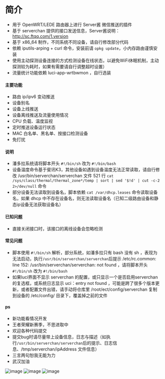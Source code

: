 # 简介
- 用于 OpenWRT/LEDE 路由器上进行 Server酱 微信推送的插件
- 基于 serverchan 提供的接口发送信息，Server酱说明：http://sc.ftqq.com/1.version
- 基于 x86_64 制作，不同系统不同设备，请自行修改部分代码
- 依赖 iputils-arping + curl 命令，安装前请 `opkg update`，小内存路由谨慎安装
- 使用主动探测设备连接的方式检测设备在线状态，以避免WiFi休眠机制，主动探测较为耗时，如果有需要请自行调整超时设置）
- 流量统计功能依赖 luci-app-wrtbwmon ，自行选装

#### 主要功能
- 路由 ip/ipv6 变动推送
- 设备别名
- 设备上线推送
- 设备离线推送及流量使用情况
- CPU 负载、温度监视
- 定时推送设备运行状态
- MAC 白名单、黑名单、按接口检测设备
- 免打扰

#### 说明
- 潘多拉系统请将脚本开头 `#!/bin/sh` 改为 `#!/bin/bash`
- 设备温度命令基于斐讯K3，其他设备如遇到设备温度无法正常读取，请自行修改 /usr/bin/serverchan/serverchan 文件 521 行 `cat /sys/class/thermal/thermal_zone*/temp | sort | sed '$!d' | cut -c-2 2>/dev/null` 命令
- 部分设备无法读取到设备名，脚本依赖 `cat /var/dhcp.leases` 命令读取设备名，如果 dhcp 中不存在设备名，则无法读取设备名（已知二级路由设备和静态ip设备无法获取设备名）

#### 已知问题
- 直接关闭接口时，该接口的离线设备会忽略检测

#### 常见问题
- 脚本使用 `#!/bin/sh` 解析，部分系统，如潘多拉只有 bash 没有 sh ，表现为无法启动，执行`/usr/bin/serverchan/serverchan`后提示 /etc/rc.common: line 152: /usr/bin/serverchan/serverchan: not found ，请将脚本开头 `#!/bin/sh` 改为 `#!/bin/bash`
- 如果luci界面不显示 serverchan 的配置，或只显示一个是否启用serverchan的复选框，或系统日志显示 uci：entry not found ，可能是跨了很多个版本更新，或者配置文件出错，请手动将仓库里 /root/ect/config/serverchan 复制到设备的 /etc/config/ 目录下，覆盖掉之前的文件

#### ps

- 新功能看情况开发
- 王者荣耀新赛季，不思进取中
- 欢迎各种代码提交
- 提交bug时请尽量带上设备信息，日志与描述（如执行`/usr/bin/serverchan/serverchan`后的提示、日志信息、/tmp/serverchan/ipAddress 文件信息）
- 三言两句恕我无能为力
- 武汉加油

![image](https://github.com/tty228/Python-100-Days/blob/master/res/111.png)
![image](https://github.com/tty228/Python-100-Days/blob/master/res/222.png)
![image](https://github.com/tty228/Python-100-Days/blob/master/res/%E5%BE%AE%E4%BF%A1%E6%88%AA%E5%9B%BE_20200212003643.png)
